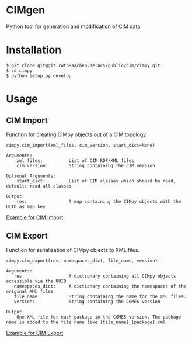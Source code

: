# CIMgen
Python tool for generation and modification of CIM data

# Installation
```
$ git clone git@git.rwth-aachen.de:acs/public/cim/cimpy.git
$ cd cimpy
$ python setup.py develop
```

# Usage
## CIM Import
Function for creating CIMpy objects out of a CIM topology.
```
cimpy.cim_import(xml_files, cim_version, start_dict=None)

Arguments:
    xml_files:          List of CIM RDF/XML files
    cim_version:        String containing the CIM version

Optional Arguments:
    start_dict:         List of CIM classes which should be read, default: read all classes

Output:
    res:                A map containing the CIMpy objects with the UUID as map key
```

[Example for CIM Import](https://git.rwth-aachen.de/acs/core/cim/cimgen/blob/master/examples/quickstart/readCIGREMV.py)

## CIM Export
Function for serialization of CIMpy objects to XML files.
```
cimpy.cim_export(res, namespaces_dict, file_name, version):

Arguments:
   res:                 A dictionary containing all CIMpy objects accessible via the UUID
   namespaces_dict:     A dictionary containing the namespaces of the original XML files
   file_name:           String containing the name for the XML files.
   version:             String containing the CGMES version

Output:
    One XML file for each package in the CGMES version. The package name is added to the file name like [file_name]_[package].xml
```

[Example for CIM Export](https://git.rwth-aachen.de/acs/core/cim/cimgen/blob/master/examples/quickstart/exportCIGREMV.py)